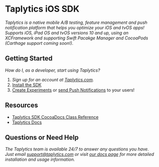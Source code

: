 # Taplytics iOS SDK

_Taplytics is a native mobile A/B testing, feature management and push notification platform that helps you optimize your iOS and tvOS apps! Supports iOS, iPad OS and tvOS versions 10 and up, using an XCFramework and supporting Swift Pacakge Manager and CocoaPods (Carthage support coming soon!)._

## Getting Started

_How do I, as a developer, start using Taplytics?_

1. _Sign up for an account at [Taplytics.com](https://taplytics.com?utm_source=github&utm_campaign=documentation&utm_medium=content)._
2. [Install the SDK](/START.md)
3. [Create Experiments](/EXPERIMENTS.md) or [send Push Notifications](/PUSH.md) to your users!

## Resources
- [Taplytics SDK CocoaDocs Class Reference](http://cocoadocs.org/docsets/Taplytics)
- [Taplytics Docs](https://docs.taplytics.com?utm_source=github&utm_campaign=documentation&utm_medium=content)

## Questions or Need Help

_The Taplytics team is available 24/7 to answer any questions you have. Just email support@taplytics.com or visit [our docs page](https://taplytics.com/docs?utm_source=github&utm_campaign=documentation&utm_medium=content) for more detailed installation and usage information._
